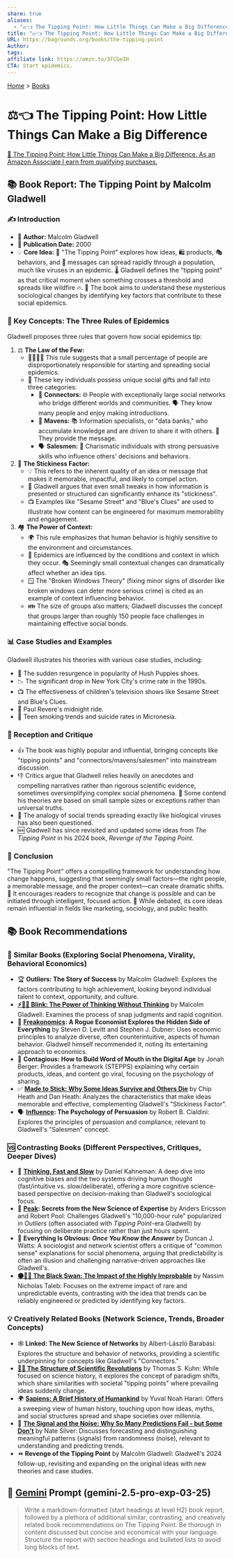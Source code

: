 ```yaml
---
share: true
aliases:
  - "⚖️👈 The Tipping Point: How Little Things Can Make a Big Difference"
title: "⚖️👈 The Tipping Point: How Little Things Can Make a Big Difference"
URL: https://bagrounds.org/books/the-tipping-point
Author: 
tags: 
affiliate link: https://amzn.to/3FCGeIH
CTA: Start epidemics.
---
```

[Home](../index.md) > [Books](./index.md)  
# ⚖️👈 The Tipping Point: How Little Things Can Make a Big Difference  
[🛒 The Tipping Point: How Little Things Can Make a Big Difference. As an Amazon Associate I earn from qualifying purchases.](https://amzn.to/3FCGeIH)  
  
## 📚 Book Report: The Tipping Point by Malcolm Gladwell  
  
### ✍️ Introduction  
* 👤 **Author:** Malcolm Gladwell  
* 📅 **Publication Date:** 2000  
* 💡 **Core Idea:** 🦠 "The Tipping Point" explores how ideas, 🛍️ products, 🎭 behaviors, and 📢 messages can spread rapidly through a population, much like viruses in an epidemic. 🌡️ Gladwell defines the "tipping point" as that critical moment when something crosses a threshold and spreads like wildfire 🔥. 🎯 The book aims to understand these mysterious sociological changes by identifying key factors that contribute to these social epidemics.  
  
### 🔑 Key Concepts: The Three Rules of Epidemics  
Gladwell proposes three rules that govern how social epidemics tip:  
  
1. ⚖️ **The Law of the Few:**  
    * 👨‍💼👩‍💼 This rule suggests that a small percentage of people are disproportionately responsible for starting and spreading social epidemics.  
    * 🎁 These key individuals possess unique social gifts and fall into three categories:  
        * 🤝 **Connectors:** 🌐 People with exceptionally large social networks who bridge different worlds and communities. 🗣️ They know many people and enjoy making introductions.  
        * 🧠 **Mavens:** 📚 Information specialists, or "data banks," who accumulate knowledge and are driven to share it with others. 📣 They provide the message.  
        * 🗣️ **Salesmen:** 🌟 Charismatic individuals with strong persuasive skills who influence others' decisions and behaviors.  
2. 🧩 **The Stickiness Factor:**  
    * 💡 This refers to the inherent quality of an idea or message that makes it memorable, impactful, and likely to compel action.  
    * 🤏 Gladwell argues that even small tweaks in how information is presented or structured can significantly enhance its "stickiness".  
    * 📺 Examples like "Sesame Street" and "Blue's Clues" are used to illustrate how content can be engineered for maximum memorability and engagement.  
3. 🏘️ **The Power of Context:**  
    * 🌍 This rule emphasizes that human behavior is highly sensitive to the environment and circumstances.  
    * 🚦 Epidemics are influenced by the conditions and context in which they occur. 🎭 Seemingly small contextual changes can dramatically affect whether an idea tips.  
    * 🪟 The "Broken Windows Theory" (fixing minor signs of disorder like broken windows can deter more serious crime) is cited as an example of context influencing behavior.  
    * 👪 The size of groups also matters; Gladwell discusses the concept that groups larger than roughly 150 people face challenges in maintaining effective social bonds.  
  
### 📊 Case Studies and Examples  
Gladwell illustrates his theories with various case studies, including:  
* 👟 The sudden resurgence in popularity of Hush Puppies shoes.  
* 📉 The significant drop in New York City's crime rate in the 1990s.  
* 📺 The effectiveness of children's television shows like Sesame Street and Blue's Clues.  
* 🐎 Paul Revere's midnight ride.  
* 🚬 Teen smoking trends and suicide rates in Micronesia.  
  
### 📰 Reception and Critique  
* 👍 The book was highly popular and influential, bringing concepts like "tipping points" and "connectors/mavens/salesmen" into mainstream discussion.  
* 👎 Critics argue that Gladwell relies heavily on anecdotes and compelling narratives rather than rigorous scientific evidence, sometimes oversimplifying complex social phenomena. 🤔 Some contend his theories are based on small sample sizes or exceptions rather than universal truths.  
* 🧪 The analogy of social trends spreading exactly like biological viruses has also been questioned.  
* 🆕 Gladwell has since revisited and updated some ideas from *The Tipping Point* in his 2024 book, *Revenge of the Tipping Point*.  
  
### 🏁 Conclusion  
"The Tipping Point" offers a compelling framework for understanding how change happens, suggesting that seemingly small factors—the right people, a memorable message, and the proper context—can create dramatic shifts. 🚀 It encourages readers to recognize that change is possible and can be initiated through intelligent, focused action. 🧐 While debated, its core ideas remain influential in fields like marketing, sociology, and public health.  
  
## 📚 Book Recommendations  
### 👯 Similar Books (Exploring Social Phenomena, Virality, Behavioral Economics)  
  
* 🏆 **Outliers: The Story of Success** by Malcolm Gladwell: Explores the factors contributing to high achievement, looking beyond individual talent to context, opportunity, and culture.  
* **[⚡🚫💭 Blink: The Power of Thinking Without Thinking](./blink-the-power-of-thinking-without-thinking.md)** by Malcolm Gladwell: Examines the process of snap judgments and rapid cognition.  
* 🧐 **[Freakonomics](./freakonomics.md): A Rogue Economist Explores the Hidden Side of Everything** by Steven D. Levitt and Stephen J. Dubner: Uses economic principles to analyze diverse, often counterintuitive, aspects of human behavior. Gladwell himself recommended it, noting its entertaining approach to economics.  
* 📢 **Contagious: How to Build Word of Mouth in the Digital Age** by Jonah Berger: Provides a framework (STEPPS) explaining why certain products, ideas, and content go viral, focusing on the psychology of sharing.  
* ✅ **[Made to Stick: Why Some Ideas Survive and Others Die](./made-to-stick.md)** by Chip Heath and Dan Heath: Analyzes the characteristics that make ideas memorable and effective, complementing Gladwell's "Stickiness Factor".  
* 🗣️ **[Influence](./influence.md): The Psychology of Persuasion** by Robert B. Cialdini: Explores the principles of persuasion and compliance, relevant to Gladwell's "Salesmen" concept.  
  
### 🆚 Contrasting Books (Different Perspectives, Critiques, Deeper Dives)  
  
* 🤔 **[Thinking, Fast and Slow](./thinking-fast-and-slow.md)** by Daniel Kahneman: A deep dive into cognitive biases and the two systems driving human thought (fast/intuitive vs. slow/deliberate), offering a more cognitive science-based perspective on decision-making than Gladwell's sociological focus.  
* 🎯 **[Peak](./peak.md): Secrets from the New Science of Expertise** by Anders Ericsson and Robert Pool: Challenges Gladwell's "10,000-hour rule" popularized in *Outliers* (often associated with *Tipping Point*-era Gladwell) by focusing on deliberate practice rather than just hours spent.  
* 🤨 **Everything Is Obvious: *Once You Know the Answer*** by Duncan J. Watts: A sociologist and network scientist offers a critique of "common sense" explanations for social phenomena, arguing that predictability is often an illusion and challenging narrative-driven approaches like Gladwell's.  
* **[⚫🦢🎲 The Black Swan: The Impact of the Highly Improbable](./the-black-swan-the-impact-of-the-highly-improbable.md)** by Nassim Nicholas Taleb: Focuses on the extreme impact of rare and unpredictable events, contrasting with the idea that trends can be reliably engineered or predicted by identifying key factors.  
  
### 💡 Creatively Related Books (Network Science, Trends, Broader Concepts)  
  
* 🕸️ **Linked: The New Science of Networks** by Albert-László Barabási: Explores the structure and behavior of networks, providing a scientific underpinning for concepts like Gladwell's "Connectors."  
* **[🔬🔄 The Structure of Scientific Revolutions](./the-structure-of-scientific-revolutions.md)** by Thomas S. Kuhn: While focused on science history, it explores the concept of paradigm shifts, which share similarities with societal "tipping points" where prevailing ideas suddenly change.  
* 🌍 **[Sapiens: A Brief History of Humankind](./sapiens-a-brief-history-of-humankind.md)** by Yuval Noah Harari: Offers a sweeping view of human history, touching upon how ideas, myths, and social structures spread and shape societies over millennia.  
* 🔢 **[The Signal and the Noise: Why So Many Predictions Fail - but Some Don't](./the-signal-and-the-noise.md)** by Nate Silver: Discusses forecasting and distinguishing meaningful patterns (signals) from randomness (noise), relevant to understanding and predicting trends.  
* ⏪ **Revenge of the Tipping Point** by Malcolm Gladwell: Gladwell's 2024 follow-up, revisiting and expanding on the original ideas with new theories and case studies.  
  
## 💬 [Gemini](../software/gemini.md) Prompt (gemini-2.5-pro-exp-03-25)  
> Write a markdown-formatted (start headings at level H2) book report, followed by a plethora of additional similar, contrasting, and creatively related book recommendations on The Tipping Point. Be thorough in content discussed but concise and economical with your language. Structure the report with section headings and bulleted lists to avoid long blocks of text.